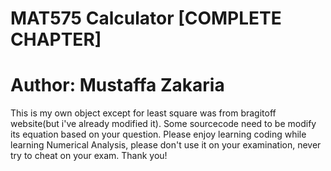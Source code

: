 # MAT575 Calculator [COMPLETE CHAPTER]
# Author: Mustaffa Zakaria
This is my own object except for least square was from bragitoff website(but i've already modified it).
Some sourcecode need to be modify its equation based on your question.
Please enjoy learning coding while learning Numerical Analysis, please don't use it on your examination, never try to cheat on your exam.
Thank you!
